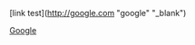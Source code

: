 [link test](http://google.com "google" "_blank")

<a href="http://google.com" alt="google" target="_blank">Google</a>
